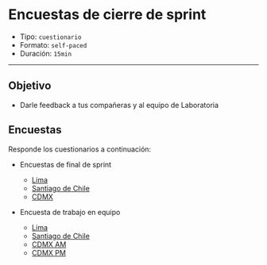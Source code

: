 # Encuestas de cierre de sprint

- Tipo: `cuestionario`
- Formato: `self-paced`
- Duración: `15min`

***

## Objetivo

- Darle feedback a tus compañeras y al equipo de Laboratoria

## Encuestas

Responde los cuestionarios a continuación:

- Encuestas de final de sprint
  - [Lima](https://goo.gl/forms/d73mzgCLOZudwAUd2)
  - [Santiago de Chile](https://goo.gl/forms/boUtTxaar8L4bR722)
  - [CDMX](ttps://goo.gl/forms/G2KB0exSYTL9BZq12)

- Encuesta de trabajo en equipo
  - [Lima](https://goo.gl/forms/y9uqX34wU2B4y9L23)
  - [Santiago de Chile](https://goo.gl/forms/Nic3DDgsDT4TCBY52)
  - [CDMX AM](https://goo.gl/forms/E6aivBrFvNpC0r2t1)
  - [CDMX PM](https://goo.gl/forms/Nv7F8AWQs8EGMP8H3)

